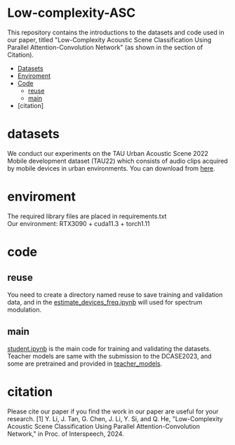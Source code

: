 # Low-complexity-ASC
This repository contains the introductions to the datasets and code used in our paper, titled "Low-Complexity Acoustic Scene Classification Using Parallel Attention-Convolution Network" (as shown in the section of Citation).
- [Datasets](#datasets)
- [Enviroment](#environment)
- [Code](#code)
	- [reuse](#reuse)
	- [main](#main)
 - [citation]
# datasets
We conduct our experiments on the TAU Urban Acoustic Scene 2022 Mobile development dataset (TAU22) which consists of audio clips acquired by mobile devices in urban environments. You can download from [here](https://doi.org/10.5281/zenodo.6337421).
# enviroment
The required library files are placed in requirements.txt  
Our environment: RTX3090 + cuda11.3 + torch1.11
# code
## reuse
You need to create a directory named reuse to save training and validation data, and in the [estimate_devices_freq.ipynb](estimate_devices_freq.ipynb) will used for spectrum modulation.
## main
[student.ipynb](student.ipynb) is the main code for training and validating the datasets.  
Teacher models are same with the submission to the DCASE2023, and some are pretrained and provided in [teacher_models](teacher_models).
# citation
Please cite our paper if you find the work in our paper are useful for your research.
[1] Y. Li, J. Tan, G. Chen, J. Li, Y. Si, and Q. He, "Low-Complexity Acoustic Scene Classification Using Parallel Attention-Convolution Network," in Proc. of Interspeech,  2024.
